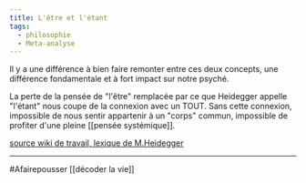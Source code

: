 ```yaml
---
title: L'être et l'étant
tags:
  - philosophie
  - Meta-analyse
---
```

Il y a une différence à bien faire remonter entre ces deux concepts, une différence fondamentale et à fort impact sur notre psyché.

La perte de la pensée de "l'être" remplacée par ce que Heidegger appelle "l'étant" nous coupe de la connexion avec un TOUT. Sans cette connexion, impossible de nous sentir appartenir à un "corps" commun, impossible de profiter d'une pleine [[pensée systémique]].

[source wiki de travail, lexique de M.Heidegger](https://fr.wikipedia.org/wiki/Lexique_de_Martin_Heidegger#Oubli_de_l'être)

---
#Afairepousser [[décoder la vie]]